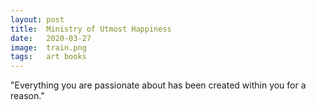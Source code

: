 ```yaml
---
layout: post
title:  Ministry of Utmost Happiness
date:   2020-03-27
image:  train.png
tags:   art books 
---
```

"Everything you are passionate about has been created within you for a reason."

